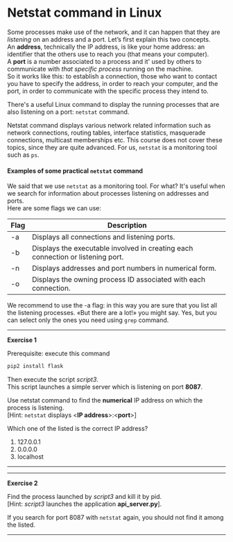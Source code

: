 # Netstat command in Linux

Some processes make use of the network, and it can happen that they are *listening* on an address and a port.
Let’s first explain this two concepts. <br>
An **address**, technically the IP address, is like your home address: an identifier that the others use to reach you (that means your computer).
<br>
A **port** is a number associated to a process and it' used by others to communicate with *that specific process* running on the machine. <br>
So it works like this: to establish a connection, those who want to contact you have to specify the address, in order to reach your computer, and the port,
in order to communicate with the specific process they intend to.

There's a useful Linux command to display the running processes that are also listening on a port: ``netstat`` command.


Netstat command displays various network related information such as network connections, routing tables, interface statistics, masquerade connections, multicast memberships etc. This course does not cover these topics, since they are quite advanced. For us, ``netstat`` is a monitoring tool such as ``ps``.

#### Examples of some practical ``netstat`` command

We said that we use ``netstat`` as a monitoring tool. For what? It's useful when we search for information about processes listening on addresses and ports. <br>
Here are some flags we can use:

| **Flag** | **Description** |
| -------- | --------------- |
| -a | Displays all connections and listening ports. |
| -b | Displays the executable involved in creating each connection or listening port. |
| -n | Displays addresses and port numbers in numerical form. |
| -o | Displays the owning process ID associated with each connection. |

We recommend to use the -a flag: in this way you are sure that you list all the listening processes. «But there are a lot!»
 you might say. Yes, but you can select only the ones you need using ``grep`` command.

---
**Exercise 1**

Prerequisite: execute this command
```bash
pip2 install flask
```
Then execute the script *script3*.
<br>
This script launches a simple server which is listening on port **8087**.

Use netstat command to find the **numerical** IP address on which the process is listening.<br>
  [Hint: ``netstat`` displays \<**IP address**>:\<**port**>]

Which one of the listed is the correct IP address?
1. 127.0.0.1
2. 0.0.0.0
3. localhost

---

---
**Exercise 2**

Find the process launched by *script3* and kill it by pid.
<br>
  [Hint: *script3* launches the application **api_server.py**].

If you search for port 8087 with ``netstat`` again, you should not find it among the listed.


---